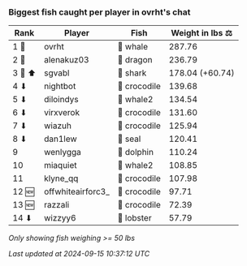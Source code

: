 ### Biggest fish caught per player in ovrht's chat
| Rank | Player | Fish | Weight in lbs ⚖️ |
|------|--------|-----------|---------|
| 1 🥇  | ovrht | 🐳 whale | 287.76 |
| 2 🥈  | alenakuz03 | 🐉 dragon | 236.79 |
| 3 🥉 ⬆ | sgvabl | 🦈 shark | 178.04 (+60.74) |
| 4 ⬇ | nightbot | 🐊 crocodile | 139.68 |
| 5 ⬇ | diloindys | 🐋 whale2 | 134.54 |
| 6 ⬇ | virxverok | 🐊 crocodile | 131.60 |
| 7 ⬇ | wiazuh | 🐊 crocodile | 125.94 |
| 8 ⬇ | dan1lew | 🦭 seal | 120.41 |
| 9  | wenlygga | 🐬 dolphin | 110.24 |
| 10  | miaquiet | 🐋 whale2 | 108.85 |
| 11  | klyne_qq | 🐊 crocodile | 107.98 |
| 12 🆕 | offwhiteairforc3_ | 🐊 crocodile | 97.71 |
| 13 🆕 | razzali | 🐊 crocodile | 72.39 |
| 14 ⬇ | wizzyy6 | 🦞 lobster | 57.79 |

_Only showing fish weighing >= 50 lbs_

_Last updated at 2024-09-15 10:37:12 UTC_